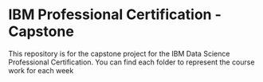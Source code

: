 # IBM Professional Certification - Capstone

This repository is for the capstone project for the IBM Data Science Professional Certification. You can find each folder to represent the course work for each week 
